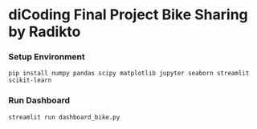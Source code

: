 # diCoding Final Project Bike Sharing by Radikto

### Setup Environment
```
pip install numpy pandas scipy matplotlib jupyter seaborn streamlit scikit-learn
```
  
 
### Run Dashboard
```
streamlit run dashboard_bike.py
```
